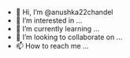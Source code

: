 - 👋 Hi, I’m @anushka22chandel
- 👀 I’m interested in ...
- 🌱 I’m currently learning ...
- 💞️ I’m looking to collaborate on ...
- 📫 How to reach me  ...

<!---
anushka22chandel/anushka22chandel is a ✨ special ✨ repository because its `README.md` (this file) appears on your GitHub profile.
You can click the Preview link to take a look at your changes.
--->
